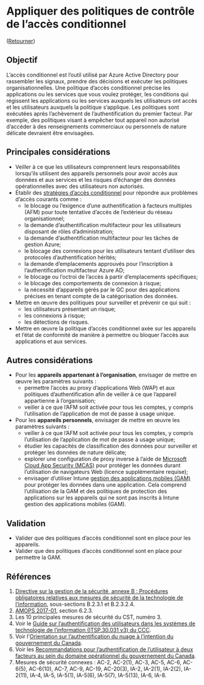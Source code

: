 # Appliquer des politiques de contrôle de l’accès conditionnel

([Retourner](README.md#mesures-de-sécurité-initiales))

## Objectif

L’accès conditionnel est l’outil utilisé par Azure Active Directory pour rassembler les signaux, prendre des décisions et exécuter les politiques organisationnelles. Une politique d’accès conditionnel précise les applications ou les services que vous voulez protéger, les conditions qui régissent les applications ou les services auxquels les utilisateurs ont accès et les utilisateurs auxquels la politique s’applique. Les politiques sont exécutées après l’achèvement de l’authentification du premier facteur. Par exemple, des politiques visant à empêcher tout appareil non autorisé d’accéder à des renseignements commerciaux ou personnels de nature délicate devraient être envisagées.

## Principales considérations

* Veiller à ce que les utilisateurs comprennent leurs responsabilités lorsqu’ils utilisent des appareils personnels pour avoir accès aux données et aux services et les risques d’échanger des données opérationnelles avec des utilisateurs non autorisés.
* Établir des [stratégies d’accès conditionnel](https://docs.microsoft.com/fr-ca/azure/active-directory/conditional-access/overview) pour répondre aux problèmes d’accès courants comme :
  * le blocage ou l’exigence d’une authentification à facteurs multiples (AFM) pour toute tentative d’accès de l’extérieur du réseau organisationnel;
  * la demande d’authentification multifacteur pour les utilisateurs disposant de rôles d’administration;
  * la demande d’authentification multifacteur pour les tâches de gestion Azure;
  * le blocage des connexions pour les utilisateurs tentant d’utiliser des protocoles d’authentification hérités;
  * la demande d’emplacements approuvés pour l’inscription à l’authentification multifacteur Azure AD;
  * le blocage ou l’octroi de l’accès à partir d’emplacements spécifiques;
  * le blocage des comportements de connexion à risque;
  * la nécessité d’appareils gérés par le GC pour des applications précises en tenant compte de la catégorisation des données.
* Mettre en œuvre des politiques pour surveiller et prévenir ce qui suit :
  * les utilisateurs présentant un risque;
  * les connexions à risque;
  * les détections de risques.
* Mettre en œuvre la politique d’accès conditionnel axée sur les appareils et l’état de conformité de manière à permettre ou bloquer l’accès aux applications et aux services.

## Autres considérations

* Pour les **appareils appartenant à l’organisation**, envisager de mettre en œuvre les paramètres suivants :
  * permettre l’accès au proxy d’applications Web (WAP) et aux politiques d’authentification afin de veiller à ce que l’appareil appartienne à l’organisation;
  * veiller à ce que l’AFM soit activée pour tous les comptes, y compris l’utilisation de l’application de mot de passe à usage unique.
* Pour les **appareils personnels**, envisager de mettre en œuvre les paramètres suivants :
  * veiller à ce que l’AFM soit activée pour tous les comptes, y compris l’utilisation de l’application de mot de passe à usage unique;
  * étudier les capacités de classification des données pour surveiller et protéger les données de nature délicate;
  * explorer une configuration de proxy inverse à l’aide de [Microsoft Cloud App Security (MCAS)](https://docs.microsoft.com/fr-ca/defender-cloud-apps/proxy-intro-aad) pour protéger les données durant l’utilisation de navigateurs Web (licence supplémentaire requise);
  * envisager d’utiliser Intune [gestion des applications mobiles (GAM)](https://docs.microsoft.com/fr-ca/mem/intune/apps/mam-faq) pour protéger les données dans une application. Cela comprend l’utilisation de la GAM et des politiques de protection des applications sur les appareils qui ne sont pas inscrits à Intune gestion des applications mobiles (GAM).

## Validation

* Valider que des politiques d’accès conditionnel sont en place pour les appareils.
* Valider que des politiques d’accès conditionnel sont en place pour permettre la GAM.

## Références

1. [Directive sur la gestion de la sécurité, annexe B : Procédures obligatoires relatives aux mesures de sécurité de la technologie de l’information](https://www.tbs-sct.canada.ca/pol/doc-fra.aspx?id=32611), sous-sections B.2.3.1 et B.2.3.2.4.
2. [AMOPS 2017-01](https://www.canada.ca/en/treasury-board-secretariat/services/access-information-privacy/security-identity-management/direction-secure-use-commercial-cloud-services-spin.html), section 6.2.3.
3. Les 10 principales mesures de sécurité du CST, numéro 3.
4. Voir le [Guide sur l’authentification des utilisateurs dans les systèmes de technologie de l’information (ITSP.30.031 v3) du CCC](https://cyber.gc.ca/fr/orientation/guide-sur-lauthentification-des-utilisateurs-dans-les-systemes-de-technologie-de).
5. Voir l'[Orientation sur l’authentification du nuage à l’intention du gouvernement du Canada](https://intranet.canada.ca/wg-tg/cagc-angc-fra.asp).
6. Voir les [Recommandations pour l’authentification de l’utilisateur à deux facteurs au sein du domaine opérationnel du gouvernement du Canada](https://intranet.canada.ca/wg-tg/rtua-rafu-fra.asp).
7. Mesures de sécurité connexes : AC-2, AC-2(1), AC-3, AC-5, AC-6, AC-6(5), AC-6(10), AC-7, AC-9, AC-19, AC-20(3), IA-2, IA-2(1), IA-2(2), IA-2(11), IA-4, IA-5, IA-5(1), IA-5(6), IA-5(7), IA-5(13), IA-6, IA-8.
